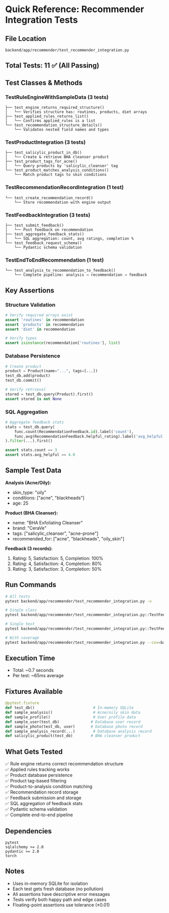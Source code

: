 # Quick Reference: Recommender Integration Tests

## File Location

```
backend/app/recommender/test_recommender_integration.py
```

## Total Tests: 11 ✅ (All Passing)

## Test Classes & Methods

### TestRuleEngineWithSampleData (3 tests)

```
├── test_engine_returns_required_structure()
│   └── Verifies structure has: routines, products, diet arrays
├── test_applied_rules_returns_list()
│   └── Confirms applied_rules is a list
└── test_recommendation_structure_details()
    └── Validates nested field names and types
```

### TestProductIntegration (3 tests)

```
├── test_salicylic_product_in_db()
│   └── Create & retrieve BHA cleanser product
├── test_product_tags_for_acne()
│   └── Query products by 'salicylic_cleanser' tag
└── test_product_matches_analysis_conditions()
    └── Match product tags to skin conditions
```

### TestRecommendationRecordIntegration (1 test)

```
└── test_create_recommendation_record()
    └── Store recommendation with engine output
```

### TestFeedbackIntegration (3 tests)

```
├── test_submit_feedback()
│   └── Post feedback on recommendation
├── test_aggregate_feedback_stats()
│   └── SQL aggregation: count, avg ratings, completion %
└── test_feedback_request_schema()
    └── Pydantic schema validation
```

### TestEndToEndRecommendation (1 test)

```
└── test_analysis_to_recommendation_to_feedback()
    └── Complete pipeline: analysis → recommendation → feedback
```

## Key Assertions

### Structure Validation

```python
# Verify required arrays exist
assert 'routines' in recommendation
assert 'products' in recommendation
assert 'diet' in recommendation

# Verify types
assert isinstance(recommendation['routines'], list)
```

### Database Persistence

```python
# Create product
product = Product(name="...", tags=[...])
test_db.add(product)
test_db.commit()

# Verify retrieval
stored = test_db.query(Product).first()
assert stored is not None
```

### SQL Aggregation

```python
# Aggregate feedback stats
stats = test_db.query(
    func.count(RecommendationFeedback.id).label('count'),
    func.avg(RecommendationFeedback.helpful_rating).label('avg_helpful'),
).filter(...).first()

assert stats.count == 3
assert stats.avg_helpful == 4.0
```

## Sample Test Data

**Analysis (Acne/Oily):**

- skin_type: "oily"
- conditions: ["acne", "blackheads"]
- age: 25

**Product (BHA Cleanser):**

- name: "BHA Exfoliating Cleanser"
- brand: "CeraVe"
- tags: ["salicylic_cleanser", "acne-prone"]
- recommended_for: ["acne", "blackheads", "oily_skin"]

**Feedback (3 records):**

1. Rating: 5, Satisfaction: 5, Completion: 100%
2. Rating: 4, Satisfaction: 4, Completion: 80%
3. Rating: 3, Satisfaction: 3, Completion: 50%

## Run Commands

```bash
# All tests
pytest backend/app/recommender/test_recommender_integration.py -v

# Single class
pytest backend/app/recommender/test_recommender_integration.py::TestFeedbackIntegration -v

# Single test
pytest backend/app/recommender/test_recommender_integration.py::TestFeedbackIntegration::test_aggregate_feedback_stats -v

# With coverage
pytest backend/app/recommender/test_recommender_integration.py --cov=backend.app.recommender
```

## Execution Time

- Total: ~0.7 seconds
- Per test: ~65ms average

## Fixtures Available

```python
@pytest.fixture
def test_db()                          # In-memory SQLite
def sample_analysis()                  # Acne/oily skin data
def sample_profile()                   # User profile data
def sample_user(test_db)              # Database user record
def sample_photo(test_db, user)       # Database photo record
def sample_analysis_record(...)        # Database analysis record
def salicylic_product(test_db)        # BHA cleanser product
```

## What Gets Tested

✅ Rule engine returns correct recommendation structure  
✅ Applied rules tracking works  
✅ Product database persistence  
✅ Product tag-based filtering  
✅ Product-to-analysis condition matching  
✅ Recommendation record storage  
✅ Feedback submission and storage  
✅ SQL aggregation of feedback stats  
✅ Pydantic schema validation  
✅ Complete end-to-end pipeline

## Dependencies

```
pytest
sqlalchemy >= 2.0
pydantic >= 2.0
torch
```

## Notes

- Uses in-memory SQLite for isolation
- Each test gets fresh database (no pollution)
- All assertions have descriptive error messages
- Tests verify both happy path and edge cases
- Floating-point assertions use tolerance (±0.01)
